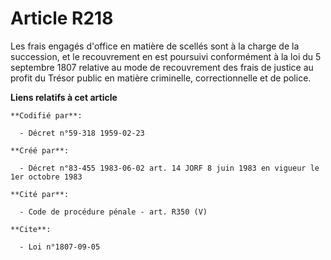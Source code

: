 # Article R218

Les frais engagés d'office en matière de scellés sont à la charge de la succession, et le recouvrement en est poursuivi
conformément à la loi du 5 septembre 1807 relative au mode de recouvrement des frais de justice au profit du Trésor public en
matière criminelle, correctionnelle et de police.

**Liens relatifs à cet article**

	**Codifié par**:

	  - Décret n°59-318 1959-02-23

	**Créé par**:

	  - Décret n°83-455 1983-06-02 art. 14 JORF 8 juin 1983 en vigueur le 1er octobre 1983

	**Cité par**:

	  - Code de procédure pénale - art. R350 (V)

	**Cite**:

	  - Loi n°1807-09-05
